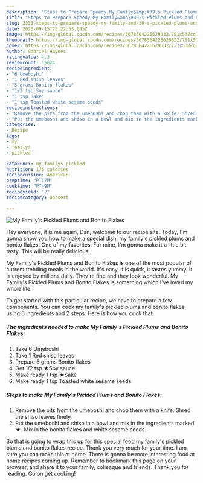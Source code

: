 ```yaml
---
description: "Steps to Prepare Speedy My Family&amp;#39;s Pickled Plums and Bonito Flakes"
title: "Steps to Prepare Speedy My Family&amp;#39;s Pickled Plums and Bonito Flakes"
slug: 2331-steps-to-prepare-speedy-my-family-and-39-s-pickled-plums-and-bonito-flakes
date: 2020-09-15T23:22:53.035Z
image: https://img-global.cpcdn.com/recipes/5678564226629632/751x532cq70/my-familys-pickled-plums-and-bonito-flakes-recipe-main-photo.jpg
thumbnail: https://img-global.cpcdn.com/recipes/5678564226629632/751x532cq70/my-familys-pickled-plums-and-bonito-flakes-recipe-main-photo.jpg
cover: https://img-global.cpcdn.com/recipes/5678564226629632/751x532cq70/my-familys-pickled-plums-and-bonito-flakes-recipe-main-photo.jpg
author: Gabriel Haynes
ratingvalue: 4.3
reviewcount: 15624
recipeingredient:
- "6 Umeboshi"
- "1 Red shiso leaves"
- "5 grams Bonito flakes"
- "1/2 tsp Soy sauce"
- "1 tsp Sake"
- "1 tsp Toasted white sesame seeds"
recipeinstructions:
- "Remove the pits from the umeboshi and chop them with a knife. Shred the shiso leaves finely."
- "Put the umeboshi and shiso in a bowl and mix in the ingredients marked ★. Mix in the bonito flakes and white sesame seeds."
categories:
- Recipe
tags:
- my
- familys
- pickled

katakunci: my familys pickled 
nutrition: 176 calories
recipecuisine: American
preptime: "PT17M"
cooktime: "PT49M"
recipeyield: "2"
recipecategory: Dessert

---
```



![My Family&#39;s Pickled Plums and Bonito Flakes](https://img-global.cpcdn.com/recipes/5678564226629632/751x532cq70/my-familys-pickled-plums-and-bonito-flakes-recipe-main-photo.jpg)

Hey everyone, it is me again, Dan, welcome to our recipe site. Today, I'm gonna show you how to make a special dish, my family&#39;s pickled plums and bonito flakes. One of my favorites. For mine, I'm gonna make it a little bit tasty. This will be really delicious.

My Family&#39;s Pickled Plums and Bonito Flakes is one of the most popular of current trending meals in the world. It's easy, it is quick, it tastes yummy. It is enjoyed by millions daily. They're fine and they look wonderful. My Family&#39;s Pickled Plums and Bonito Flakes is something which I've loved my whole life.




To get started with this particular recipe, we have to prepare a few components. You can cook my family&#39;s pickled plums and bonito flakes using 6 ingredients and 2 steps. Here is how you cook that.

<!--inarticleads1-->

##### The ingredients needed to make My Family&#39;s Pickled Plums and Bonito Flakes:

1. Take 6 Umeboshi
1. Take 1 Red shiso leaves
1. Prepare 5 grams Bonito flakes
1. Get 1/2 tsp ★Soy sauce
1. Make ready 1 tsp ★Sake
1. Make ready 1 tsp Toasted white sesame seeds




<!--inarticleads2-->

##### Steps to make My Family&#39;s Pickled Plums and Bonito Flakes:

1. Remove the pits from the umeboshi and chop them with a knife. Shred the shiso leaves finely.
1. Put the umeboshi and shiso in a bowl and mix in the ingredients marked ★. Mix in the bonito flakes and white sesame seeds.




So that is going to wrap this up for this special food my family&#39;s pickled plums and bonito flakes recipe. Thank you very much for your time. I am sure you can make this at home. There is gonna be more interesting food at home recipes coming up. Remember to bookmark this page on your browser, and share it to your family, colleague and friends. Thank you for reading. Go on get cooking!
